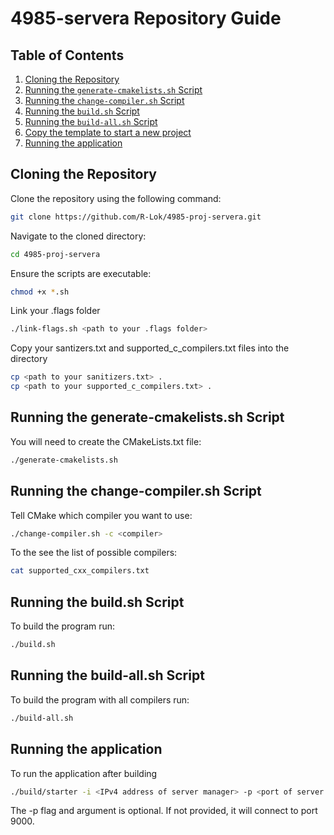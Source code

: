 # 4985-servera Repository Guide
## **Table of Contents**

1. [Cloning the Repository](#cloning-the-repository)
2. [Running the `generate-cmakelists.sh` Script](#running-the-generate-cmakelistssh-script)
3. [Running the `change-compiler.sh` Script](#running-the-change-compilersh-script)
4. [Running the `build.sh` Script](#running-the-buildsh-script)
5. [Running the `build-all.sh` Script](#running-the-build-allsh-script)
6. [Copy the template to start a new project](#copy-the-template-to-start-a-new-project)
7. [Running the application](#running-the-application)

## **Cloning the Repository**

Clone the repository using the following command:

```bash
git clone https://github.com/R-Lok/4985-proj-servera.git
```

Navigate to the cloned directory:

```bash
cd 4985-proj-servera

```

Ensure the scripts are executable:

```bash
chmod +x *.sh
```

Link your .flags folder

```bash
./link-flags.sh <path to your .flags folder>
```

Copy your santizers.txt and supported_c_compilers.txt files into the directory

```bash
cp <path to your sanitizers.txt> .
cp <path to your supported_c_compilers.txt> .
```

## **Running the generate-cmakelists.sh Script**

You will need to create the CMakeLists.txt file:

```bash
./generate-cmakelists.sh
```

## **Running the change-compiler.sh Script**

Tell CMake which compiler you want to use:

```bash
./change-compiler.sh -c <compiler>
```

To the see the list of possible compilers:

```bash
cat supported_cxx_compilers.txt
```

## **Running the build.sh Script**

To build the program run:

```bash
./build.sh
```

## **Running the build-all.sh Script**

To build the program with all compilers run:

```bash
./build-all.sh
```

## **Running the application**

To run the application after building

```bash
./build/starter -i <IPv4 address of server manager> -p <port of server manager>
```
The -p flag and argument is optional. If not provided, it will connect to port 9000.
